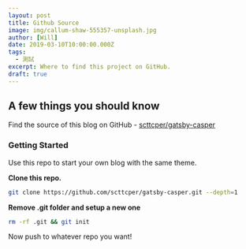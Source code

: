 ```yaml
---
layout: post
title: Github Source
image: img/callum-shaw-555357-unsplash.jpg
author: [Will]
date: 2019-03-10T10:00:00.000Z
tags:
  - 測試
excerpt: Where to find this project on GitHub.
draft: true
---
```


## **A few things you should know**

Find the source of this blog on GitHub - [scttcper/gatsby-casper](https://github.com/scttcper/gatsby-casper)

### Getting Started

Use this repo to start your own blog with the same theme.

**Clone this repo.**

```bash
git clone https://github.com/scttcper/gatsby-casper.git --depth=1
```

**Remove .git folder and setup a new one**

```bash
rm -rf .git && git init
```

Now push to whatever repo you want!
